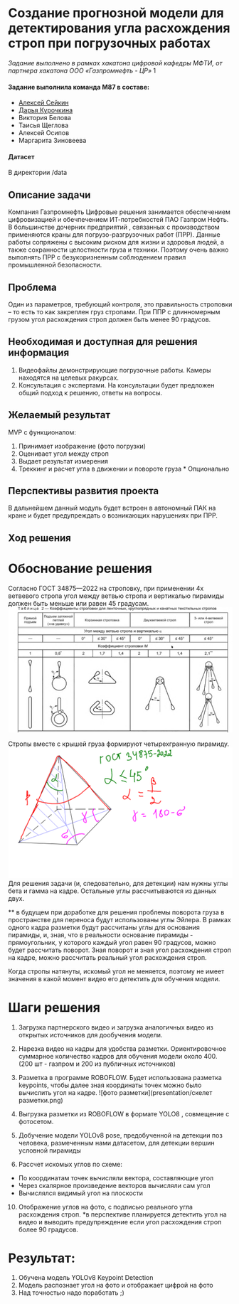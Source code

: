 # Создание прогнозной модели для детектирования угла расхождения строп при погрузочных работах
*Задание выполнено в рамках хакатона цифровой кафедры МФТИ, от партнера хакатона ООО «Газпромнефть - ЦР»* 1

#### Задание выполнила команда М87 в составе:
* [Алексей Сейкин](https://github.com/immelstorun) 
* [Дарья Курочкина](https://github.com/DariaShvetsova)
* Виктория Белова
* Таисья Щеглова
* Алексей Осипов
* Маргарита Зиновеева

#### Датасет
В директории /data


## Описание задачи

Компания Газпромнефть Цифровые решения занимается обеспечением цифровизацией и обечпечением ИТ-потребностей ПАО Газпром Нефть. В большинстве дочерних предприятий , связанных с производством
применяются краны для погрузо-разгрузочных работ (ПРР). Данные работы сопряжены с высоким риском для жизни и здоровья людей, а также сохранности целостности груза и техники. Поэтому очень важно
выполнять ПРР с безукоризненным соблюдением правил промышленной безопасности.

## Проблема

Один из параметров, требующий контроля, это правильность строповки – то есть то как закреплен груз стропами. При ППР с длинномерным грузом угол расхождения строп должен быть менее 90 градусов.

## Необходимая и доступная для решения информация 

1. Видеофайлы демонстрирующие погрузочные работы. Камеры находятся на целевых ракурсах.
2. Консультация с экспертами. На консультации будет предложен общий подход к решению, ответы на вопросы.

## Желаемый результат

MVP с функционалом:
1. Принимает изображение (фото погрузки)
2. Оценивает угол между строп
3. Выдает результат измерения
4. Треккинг и расчет угла в движении и повороте груза * Опционально

## Перспективы развития проекта

В дальнейшем данный модуль будет встроен в автономный ПАК на кране и будет предупреждать о возникающих нарушениях при ПРР.


## Ход решения

# Обоснование решения

Согласно ГОСТ 34875—2022 на строповку, при применении 4х ветвевого стропа угол между ветвью стропа и вертикалью пирамиды должен быть меньше или равен 45 градусам. ![гост](presentation/GOST_2022.png)


Стропы вместе с крышей груза формируют четырехгранную пирамиду. ![четырехгранную пирамиду](presentation/pyram_v2.0.png)
Для решения задачи (и, следовательно, для детекции) нам нужны углы бета и гамма на кадре. Остальные углы рассчитываются из данных двух.

** в будущем при доработке для решения проблемы поворота груза в пространстве для переноса будут использованы углы Эйлера.
В рамках одного кадра разметки будут рассчитаны углы для основания пирамиды, и, зная, что в реальности основание пирамиды - прямоугольник, у которого каждый угол равен 90 градусов, можно будет рассчитать поворот. Зная поворот и зная угол расхождения строп на кадре, можно рассчитать реальный угол расхождения строп.

Когда стропы натянуты, искомый угол не меняется, поэтому не имеет значения в какой момент видео его детектить для обучения модели.

# Шаги решения

1. Загрузка партнерского видео и загрузка аналогичных видео из открытых источников для дообучения модели.
   
3. Нарезка видео на кадры для удобства разметки. Ориентировочное суммарное количество кадров для обучения модели около 400. (200 шт - газпром и 200 из публичных источников)
   
5. Разметка в программе ROBOFLOW. Будет использована разметка keypoints, чтобы далее зная координаты точек можно было вычислить угол на кадре. ![фото разметки](presentation/скелет разметки.png)

6. Выгрузка разметки из ROBOFLOW в формате YOLO8 , совмещение с фотосетом.

7. Добучение модели YOLOv8 pose, предобученной на детекции поз человека, размеченным нами датасетом, для детекции вершин условной пирамиды

8. Рассчет искомых углов по схеме: 
- По координатам точек вычисляли вектора, составляющие угол
- Через скалярное произведение векторов вычисляли сам угол
- Вычислялся видимый угол на плоскости

10. Отображение углов на фото, с подписью реального угла расхождения строп.
*в перспективе планируется детектить угол на видео и выводить предупреждение если угол расхождения строп более 90 градусов.

# Результат:
1. Обучена модель YOLOv8 Keypoint Detection 
2. Модель распознает угол на фото и отображает цифрой на фото
3. Над точностью надо поработать ;)
